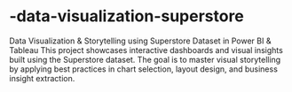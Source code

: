 # -data-visualization-superstore
Data Visualization &amp; Storytelling using Superstore Dataset in Power BI &amp; Tableau This project showcases interactive dashboards and visual insights built using the Superstore dataset. The goal is to master visual storytelling by applying best practices in chart selection, layout design, and business insight extraction.
